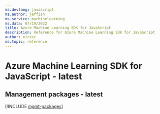 ```yaml
---
ms.devlang: javascript
ms.author: jeffish
ms.service: machinelearning
ms.data: 07/19/2022
title: Azure Machine Learning SDK for JavaScript
description: Reference for Azure Machine Learning SDK for JavaScript
author: xirzec
ms.topic: reference
---
```

# Azure Machine Learning SDK for JavaScript - latest

## Management packages - latest
[!INCLUDE [mgmt-packages](machine-learning-mgmt-index.md)]
